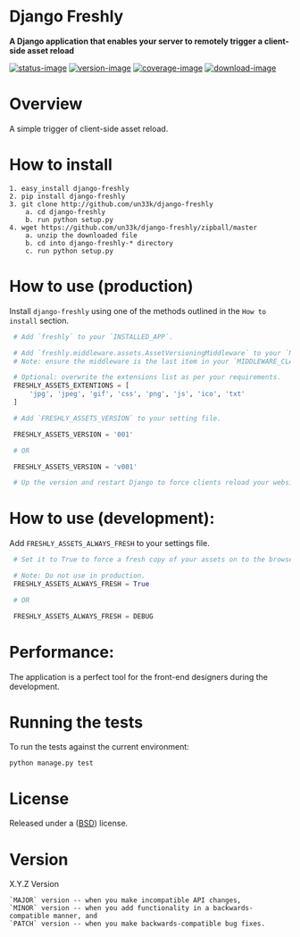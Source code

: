 Django Freshly
====================

**A Django application that enables your server to remotely trigger a client-side asset reload**

[![status-image]][status-link]
[![version-image]][version-link]
[![coverage-image]][coverage-link]
[![download-image]][download-link]


Overview
====================

A simple trigger of client-side asset reload.


How to install
====================

    1. easy_install django-freshly
    2. pip install django-freshly
    3. git clone http://github.com/un33k/django-freshly
        a. cd django-freshly
        b. run python setup.py
    4. wget https://github.com/un33k/django-freshly/zipball/master
        a. unzip the downloaded file
        b. cd into django-freshly-* directory
        c. run python setup.py


How to use (production)
====================
Install `django-freshly` using one of the methods outlined in the `How to install` section.

   ```python
    # Add `freshly` to your `INSTALLED_APP`.

    # Add `freshly.middleware.assets.AssetVersioningMiddleware` to your `MIDDLEWARE_CLASSES`.
    # Note: ensure the middleware is the last item in your `MIDDLEWARE_CLASSES`.

    # Optional: overwrite the extensions list as per your requirements.
    FRESHLY_ASSETS_EXTENTIONS = [
        'jpg', 'jpeg', 'gif', 'css', 'png', 'js', 'ico', 'txt'
    ]

    # Add `FRESHLY_ASSETS_VERSION` to your setting file.

    FRESHLY_ASSETS_VERSION = '001'

    # OR

    FRESHLY_ASSETS_VERSION = 'v001'

    # Up the version and restart Django to force clients reload your website assets.
   ```

How to use (development):
=================
Add `FRESHLY_ASSETS_ALWAYS_FRESH` to your settings file.

   ```python
    # Set it to True to force a fresh copy of your assets on to the browsers.

    # Note: Do not use in production.
    FRESHLY_ASSETS_ALWAYS_FRESH = True

    # OR

    FRESHLY_ASSETS_ALWAYS_FRESH = DEBUG
   ```

Performance:
=================
The application is a perfect tool for the front-end designers during the development.


Running the tests
====================

To run the tests against the current environment:

    python manage.py test


License
====================

Released under a ([BSD](LICENSE.md)) license.


Version
====================
X.Y.Z Version

    `MAJOR` version -- when you make incompatible API changes,
    `MINOR` version -- when you add functionality in a backwards-compatible manner, and
    `PATCH` version -- when you make backwards-compatible bug fixes.

[status-image]: https://secure.travis-ci.org/un33k/django-freshly.png?branch=master
[status-link]: http://travis-ci.org/un33k/django-freshly?branch=master

[version-image]: https://img.shields.io/pypi/v/django-freshly.svg
[version-link]: https://pypi.python.org/pypi/django-freshly

[coverage-image]: https://coveralls.io/repos/un33k/django-freshly/badge.svg
[coverage-link]: https://coveralls.io/r/un33k/django-freshly

[download-image]: https://img.shields.io/pypi/dm/django-freshly.svg
[download-link]: https://pypi.python.org/pypi/django-freshly
